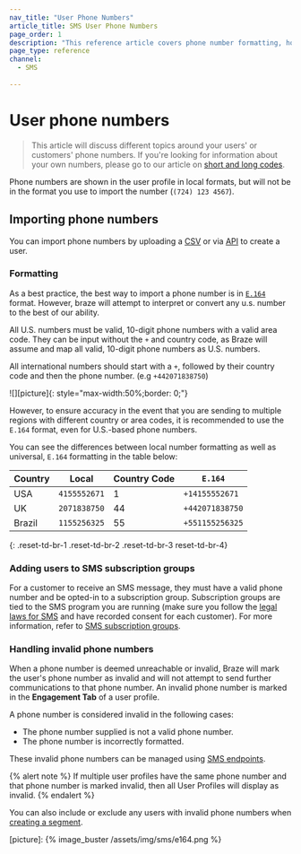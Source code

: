 ```yaml
---
nav_title: "User Phone Numbers"
article_title: SMS User Phone Numbers
page_order: 1
description: "This reference article covers phone number formatting, how to importing phone numbers, as well as how to add users to SMS subscription groups."
page_type: reference
channel: 
  - SMS
  
---
```


# User phone numbers

> This article will discuss different topics around your users' or customers' phone numbers. If you're looking for information about your own numbers, please go to our article on [short and long codes]({{site.baseurl}}/user_guide/onboarding_with_braze/sms_setup/short_and_long_codes/#short--long-codes).

Phone numbers are shown in the user profile in local formats, but will not be in the format you use to import the number (`(724) 123 4567`).

## Importing phone numbers

You can import phone numbers by uploading a [CSV]({{site.baseurl}}/user_guide/data_and_analytics/user_data_collection/user_import/#csv) or via [API]({{site.baseurl}}/api/endpoints/user_data/#user-track-endpoint) to create a user.

### Formatting

As a best practice, the best way to import a phone number is in [`E.164`](https://en.wikipedia.org/wiki/e.164) format. However, braze will attempt to interpret or convert any u.s. number to the best of our ability.

All U.S. numbers must be valid, 10-digit phone numbers with a valid area code. They can be input without the `+` and country code, as Braze will assume and map all valid, 10-digit phone numbers as U.S. numbers.

All international numbers should start with a `+`, followed by their country code and then the phone number. (e.g `+442071838750`)

![][picture]{: style="max-width:50%;border: 0;"}

However, to ensure accuracy in the event that you are sending to multiple regions with different country or area codes, it is recommended to use the `E.164` format, even for U.S.-based phone numbers.

You can see the differences between local number formatting as well as universal, `E.164` formatting in the table below:

| Country | Local | Country Code | `E.164` |
|---|---|---|---|
| USA | `4155552671` | 1 | `+14155552671` |
| UK | `2071838750` | 44 | `+442071838750` |
| Brazil | `1155256325` | 55 | `+551155256325` |
{: .reset-td-br-1 .reset-td-br-2 .reset-td-br-3 reset-td-br-4}

### Adding users to SMS subscription groups

For a customer to receive an SMS message, they must have a valid phone number and be opted-in to a subscription group. Subscription groups are tied to the SMS program you are running (make sure you follow the [legal laws for SMS]({{site.baseurl}}/user_guide/message_building_by_channel/sms/sms_laws_and_regulations/) and have recorded consent for each customer). For more information, refer to [SMS subscription groups][1]. 

### Handling invalid phone numbers

When a phone number is deemed unreachable or invalid, Braze will mark the user's phone number as invalid and will not attempt to send further communications to that phone number. An invalid phone number is marked in the **Engagement Tab** of a user profile.

A phone number is considered invalid in the following cases:

- The phone number supplied is not a valid phone number.
- The phone number is incorrectly formatted.

These invalid phone numbers can be managed using [SMS endpoints]({{site.baseurl}}/api/endpoints/sms/). 

{% alert note %}
If multiple user profiles have the same phone number and that phone number is marked invalid, then all User Profiles will display as invalid.
{% endalert %}

You can also include or exclude any users with invalid phone numbers when [creating a segment][2]. 

[1]: {{site.baseurl}}/user_guide/message_building_by_channel/sms/sms_subscription_group/
[2]: {{site.baseurl}}/user_guide/engagement_tools/segments/creating_a_segment/#step-4-add-filters-to-your-segment
[picture]: {% image_buster /assets/img/sms/e164.png %}

